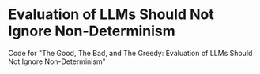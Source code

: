 # Evaluation of LLMs Should Not Ignore Non-Determinism

Code for "The Good, The Bad, and The Greedy: Evaluation of LLMs Should Not Ignore Non-Determinism"